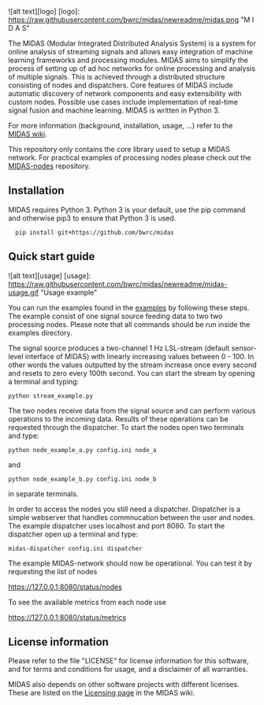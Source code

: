 ![alt text][logo]
[logo]: https://raw.githubusercontent.com/bwrc/midas/newreadme/midas.png "M I D A S"

The MIDAS (Modular Integrated Distributed Analysis System) is a system
for online analysis of streaming signals and allows easy integration
of machine learning frameworks and processing modules. MIDAS aims to 
simplify the process of setting up of ad hoc networks for online 
processing and analysis of multiple signals. This is achieved through a 
distributed structure consisting of nodes and dispatchers. Core features 
of MIDAS include automatic discovery of network components and easy 
extensibility with custom nodes. Possible use cases include 
implementation of real-time signal fusion and machine learning. MIDAS is 
written in Python 3. 

For more information (background, installation, usage, ...) refer to
the [MIDAS wiki](https://github.com/bwrc/midas/wiki).

This repository only contains the core library used to setup a MIDAS
network. For practical examples of processing nodes please check out the
[MIDAS-nodes](https://github.com/bwrc/midas-nodes/) repository.

Installation 
------------
MIDAS requires Python 3. Python 3 is your default, use the pip command and otherwise pip3 to ensure that Python 3 is used.

      pip install git+https://github.com/bwrc/midas

Quick start guide
-----------------
![alt text][usage]
[usage]: https://raw.githubusercontent.com/bwrc/midas/newreadme/midas-usage.gif "Usage example"

You can run the examples found in the [examples](https://github.com/bwrc/midas/tree/master/examples) by following these steps. The example consist of one signal source feeding data to two two processing nodes.
Please note that all commands should be run inside the examples directory.

The signal source produces a two-channel 1 Hz LSL-stream (default sensor-level interface of MIDAS) with linearly increasing values between 0 - 100. In other words the values outputted by the stream increase once every second and resets to zero every 100th second. You can start the stream by opening a terminal and typing:

	python stream_example.py

The two nodes receive data from the signal source and can perform various operations to the incoming data. Results of these operations can be requested through the dispatcher. To start the nodes open two terminals and type:

	python node_example_a.py config.ini node_a

and

	python node_example_b.py config.ini node_b

in separate terminals. 

In order to access the nodes you still need a dispatcher. Dispatcher is a simple webserver that handles commnucation between the user and nodes. The example dispatcher uses localhost and port 8080. To start the dispatcher open up a terminal and type:

	midas-dispatcher config.ini dispatcher

The example MIDAS-network should now be operational. You can test it by requesting the list of nodes

https://127.0.0.1:8080/status/nodes

To see the available metrics from each node use

https://127.0.0.1:8080/status/metrics

License information
-------------------
Please refer to the file "LICENSE" for license information for this
software, and for terms and conditions for usage, and a disclaimer of
all warranties.

MIDAS also depends on other software projects with different
licenses. These are listed on the [Licensing
page](https://github.com/bwrc/midas/wiki/Licensing) in the MIDAS wiki.
